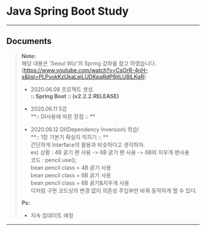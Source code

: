 Java Spring Boot Study
===================
----------


Documents
-------------

> **Note:**  
> 해당 내용은 'Seoul Wiz'의 Spring 강좌를 참고 하였습니다.   
(https://www.youtube.com/watch?v=CsOrR-4nH-s&list=PLPvokKzUkaLeiLUDKpqRdP8jtLU8lLKgR)   
> - 2020.06.08 프로젝트 생성.    
>**:: Spring Boot ::        (v2.2.2.RELEASE)**
>  
> - 2020.06.11 5강     
>**:: DI사용에 따른 장점 ::        **  
>   
> - 2020.06.12 DI(Dependency Inversion) 학습!       
>**:: 1장 기본기 확실히 익히기 ::  **  
>  간단하게 Interface의 활용과 비슷하다고 생각하자.  
>  ex) 상황 : 4B 굵기 팬 사용 -> 6B 굵기 팬 사용 -> 6B와 지우개 팬사용  
>  코드 : pencil.use();  
> bean pencil class = 4B 굵기 사용  
> bean pencil class = 6B 굵기 사용  
> bean pencil class = 6B 굵기&지우개 사용  
>  이처럼 구현 코드상의 변경 없이 의존성 주입부만 바꿔 동작하게 할 수 있다.  
>  
> **Ps:**   
> - 지속 업데이트 예정  

----------
